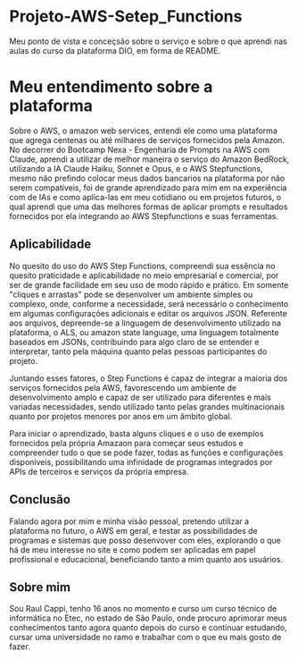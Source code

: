 # Projeto-AWS-Setep_Functions
Meu ponto de vista e conceçsão sobre o serviço e sobre o que aprendi nas aulas do curso da plataforma DIO, em forma de README.


# Meu entendimento sobre a plataforma

Sobre o AWS, o amazon web services, entendi ele como uma plataforma que agrega centenas ou até milhares de serviços fornecidos pela Amazon. No decorrer do Bootcamp Nexa - Engenharia de Prompts na AWS com Claude, aprendi a utilizar de melhor maneira  o serviço do Amazon BedRock, utilizando a IA Claude Haiku, Sonnet e Opus, e o AWS Stepfunctions, mesmo não prefindo colocar meus dados bancarios na plataforma por não serem compatíveis, foi de grande aprendizado para mim em na experiência com de IAs e como aplica-las em meu cotidiano ou em projetos futuros, o qual aprendi que uma das melhores formas de aplicar prompts e resultados fornecidos por ela integrando ao AWS Stepfunctions e suas ferramentas.

## Aplicabilidade

No quesito do uso do AWS Step Functions, compreendi sua essência no quesito praticidade e aplicabilidade no meio empresarial e comercial, por ser de grande facilidade em seu uso de modo rápido e prático. Em somente "cliques e arrastas" pode se desenvolver um ambiente simples ou complexo, onde, conforme a necessidade, será necessário o conhecimento em algumas configurações adicionais e editar os arquivos JSON. Referente aos arquivos, depreende-se a linguagem de desenvolvimento utilizado na plataforma, o ALS, ou amazon state language, uma linguagem totalmente baseados em JSONs, contribuindo para algo claro de se entender e interpretar, tanto pela máquina quanto pelas pessoas participantes do projeto. 

Juntando esses fatores, o Step Functions é capaz de integrar a maioria dos serviços fornecidos pela AWS, favorescendo um ambiente de desenvolvimento amplo e capaz de ser utilizado para diferentes e mais variadas necessidades, sendo utilizado tanto pelas grandes multinacionais quanto por projetos menores por anos em um âmbito global.

Para iniciar o aprendizado, basta alguns cliques e o uso de exemplos fornecidos pela própria Amazaon para começar seus estudos e compreender tudo o que se pode fazer, todas as funções e configurações disponíveis, possibilitando uma infinidade de programas integrados por APIs de terceiros e serviços da própria empresa.

## Conclusão

Falando agora por mim e minha visão pessoal, pretendo utilizar a plataforma no futuro, o AWS em geral, e testar as possibilidades de programas e sistemas que posso desenvover com eles, explorando o que há de meu interesse no site e como podem ser aplicadas em papel profissional e educacional, beneficiando tanto a mim quanto aos usuários.

## Sobre mim
Sou Raul Cappi, tenho 16 anos no momento e curso um curso técnico de informática no Etec, no estado de São Paulo, onde procuro aprimorar meus conhecimentos tanto agora quanto depois do curso e continuar estudando, cursar uma universidade no ramo e trabalhar com o que eu mais gosto de fazer.




